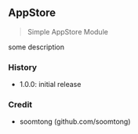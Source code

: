 ## AppStore

> Simple AppStore Module

some description

### History

- 1.0.0: initial release

### Credit

- soomtong (github.com/soomtong)